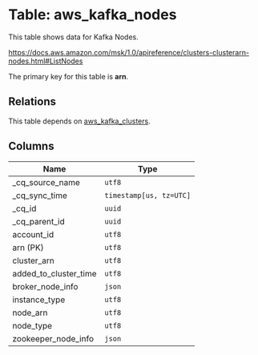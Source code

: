 # Table: aws_kafka_nodes

This table shows data for Kafka Nodes.

https://docs.aws.amazon.com/msk/1.0/apireference/clusters-clusterarn-nodes.html#ListNodes

The primary key for this table is **arn**.

## Relations

This table depends on [aws_kafka_clusters](aws_kafka_clusters).

## Columns

| Name          | Type          |
| ------------- | ------------- |
|_cq_source_name|`utf8`|
|_cq_sync_time|`timestamp[us, tz=UTC]`|
|_cq_id|`uuid`|
|_cq_parent_id|`uuid`|
|account_id|`utf8`|
|arn (PK)|`utf8`|
|cluster_arn|`utf8`|
|added_to_cluster_time|`utf8`|
|broker_node_info|`json`|
|instance_type|`utf8`|
|node_arn|`utf8`|
|node_type|`utf8`|
|zookeeper_node_info|`json`|